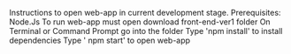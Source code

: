 Instructions to open web-app in current development stage.
Prerequisites: Node.Js 
To run web-app must open download front-end-ver1 folder 
On Terminal or Command Prompt go into the folder 
Type 'npm install' to install dependencies
Type ' npm start' to open web-app
